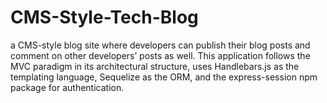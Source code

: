 # CMS-Style-Tech-Blog
a CMS-style blog site where developers can publish their blog posts and comment on other developers’ posts as well. This application follows the MVC paradigm in its architectural structure, uses Handlebars.js as the templating language, Sequelize as the ORM, and the express-session npm package for authentication.

